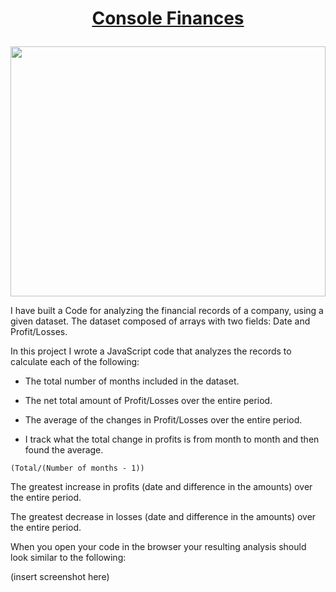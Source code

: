 # <p align="center"><ins>Console Finances</ins></p>

<p align="center">
  <img width="100%" height="400" src="https://github.com/HJandu/Console-Finances/assets/116304118/7e39a760-6bdb-4960-bddd-25c7714a9659">
</p>



I have built a Code for analyzing the financial records of a company, using a given dataset. The dataset composed of arrays with two fields: Date and Profit/Losses.

In this project I wrote a JavaScript code that analyzes the records to calculate each of the following:

* The total number of months included in the dataset.

* The net total amount of Profit/Losses over the entire period.

* The average of the changes in Profit/Losses over the entire period.

* I track what the total change in profits is from month to month and then found the average.

`(Total/(Number of months - 1))`

The greatest increase in profits (date and difference in the amounts) over the entire period.

The greatest decrease in losses (date and difference in the amounts) over the entire period.

When you open your code in the browser your resulting analysis should look similar to the following:

(insert screenshot here)
